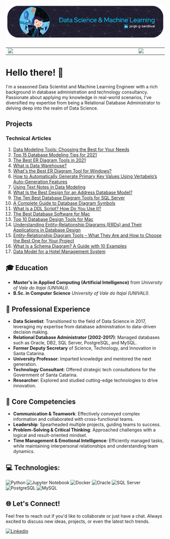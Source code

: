 # <img src="github-header-image.png">

<center>
<table>
    <tr>
        <td><img width="400px" align="left" src="https://github-readme-stats.vercel.app/api/top-langs/?username=jorgesandoval&hide=html&layout=compact&theme=buefy&count_private=true" /></td>
        <td><img width="495px" align="left" src="https://github-readme-stats.vercel.app/api?username=jorgesandoval&theme=buefy&count_private=true"/></td>
    </tr>   
</table>
</center> 

# Hello there! 👋

I'm a seasoned Data Scientist and Machine Learning Engineer with a rich background in database administration and technology consultancy. Passionate about applying my knowledge in real-world scenarios, I've diversified my expertise from being a Relational Database Administrator to delving deep into the realm of Data Science.

## Projects

### Technical Articles

1.  [Data Modeling Tools: Choosing the Best for Your Needs](https://vertabelo.com/blog/best-data-modeling-tool/)
2.  [Top 15 Database Modeling Tips for 2021](https://vertabelo.com/blog/database-modeling-tips/)
3.  [The Best ER Diagram Tools in 2021](https://vertabelo.com/blog/best-er-diagram-tools-2021/)
4.  [What is Data Warehouse?](https://vertabelo.com/blog/what-is-data-warehouse/)
5.  [What's the Best ER Diagram Tool for Windows?](https://vertabelo.com/blog/best-er-diagram-tool-for-windows/)
6.  [How to Automatically Generate Primary Key Values Using Vertabelo’s Auto-Generation Features](https://vertabelo.com/blog/auto-generate-primary-key-values/)
7.  [Using Text Notes in Data Modeling](https://vertabelo.com/blog/text-notes-in-vertabelo/)
8.  [What Is the Best Design for an Address Database Model?](https://vertabelo.com/blog/address-in-database-model/)
9.  [The Ten Best Database Diagram Tools for SQL Server](https://vertabelo.com/blog/database-diagram-tool-for-sql-server/)
10. [A Complete Guide to Database Diagram Symbols](https://vertabelo.com/blog/database-diagram-symbols-guide/)
11. [What Is a DDL Script? How Do You Use It?](https://vertabelo.com/blog/what-is-ddl-script/)
12. [The Best Database Software for Mac](https://vertabelo.com/blog/database-software-for-mac/)
13. [Top 10 Database Design Tools for Mac](https://vertabelo.com/blog/database-design-tools-for-mac/)
14. [Understanding Entity-Relationship Diagrams (ERDs) and Their Applications in Database Design](https://vertabelo.com/blog/what-does-erd-stand-for/)
15. [Entity-Relationship Diagram Tools – What They Are and How to Choose the Best One for Your Project](https://vertabelo.com/blog/entity-relationship-diagram-erd/)
16. [What Is a Schema Diagram? A Guide with 10 Examples](https://vertabelo.com/blog/schema-diagram/)
17. [Data Model for a Hotel Management System](https://vertabelo.com/blog/data-model-for-hotel-management-system/)

## 🎓 Education

<!-- - **Ph.D. in Industrial and Systems Engineering** from *Pontifical Catholic University of Paraná (PUC/PR)*. -->
- **Master's in Applied Computing (Artificial Intelligence)** from *University of Vale do Itajaí (UNIVALI)*.
- **B.Sc. in Computer Science** *University of Vale do Itajaí (UNIVALI)*.

## 💼 Professional Experience

- **Data Scientist**: Transitioned to the field of Data Science in 2017, leveraging my expertise from database administration to data-driven decision making.
- **Relational Database Administrator (2002-2017)**: Managed databases such as Oracle, DB2, SQL Server, PostgreSQL, and MySQL.
- **Former Deputy Secretary** of Science, Technology, and Innovation in Santa Catarina.
- **University Professor**: Imparted knowledge and mentored the next generation.
- **Technology Consultant**: Offered strategic tech consultations for the Government of Santa Catarina.
- **Researcher**: Explored and studied cutting-edge technologies to drive innovation.

## 🌟 Core Competencies

- **Communication & Teamwork**: Effectively conveyed complex information and collaborated with cross-functional teams.
- **Leadership**: Spearheaded multiple projects, guiding teams to success.
- **Problem-Solving & Critical Thinking**: Approached challenges with a logical and result-oriented mindset.
- **Time Management & Emotional Intelligence**: Efficiently managed tasks, while maintaining interpersonal relationships and understanding team dynamics.


## 💻 Technologies:

![Python](https://img.shields.io/badge/python-%23FFD43B?&style=for-the-badge&logo=python&logoColor=white)
![Jupyter Notebook](https://img.shields.io/badge/jupyter-%23F37626?style=for-the-badge&logo=jupyter&logoColor=white)
![Docker](https://img.shields.io/badge/docker-%232496ED?style=for-the-badge&logo=docker&logoColor=white)
![Oracle](https://img.shields.io/badge/Oracle-%23DC291E?style=for-the-badge&logo=oracle&logoColor=white)
![SQL Server](https://img.shields.io/badge/SQL%20Server-CC2927?style=for-the-badge&logo=microsoft-sql-server&logoColor=white)
![PostgreSQL](https://img.shields.io/badge/postgres-%23336791?style=for-the-badge&logo=postgresql&logoColor=white)
![MySQL](https://img.shields.io/badge/MySQL-%2300718B?style=for-the-badge&logo=mysql&logoColor=white)



## 🌐 Let's Connect!

Feel free to reach out if you'd like to collaborate or just have a chat. Always excited to discuss new ideas, projects, or even the latest tech trends.

[![Linkedin](https://img.shields.io/badge/-Linkedin-blue?style=flat-square&logo=Linkedin&logoColor=white&link=www.linkedin.com/in/jorge-g-sandoval/)](https://www.linkedin.com/in/jorge-g-sandoval/)
